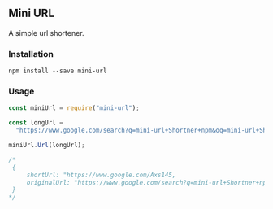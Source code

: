 ## Mini URL

A simple url shortener.

### Installation

`npm install --save mini-url`

### Usage

```js
const miniUrl = require("mini-url");

const longUrl =
  "https://www.google.com/search?q=mini-url+Shortner+npm&oq=mini-url+Shortner+npm&aqs=chrome..69i57.9701j0j9&sourceid=chrome&ie=UTF-8";

miniUrl.Url(longUrl);

/* 
 {
     shortUrl: "https://www.google.com/Axs145,
     originalUrl: "https://www.google.com/search?q=mini-url+Shortner+npm&oq=mini-url+Shortner+npm&aqs=chrome..69i57.9701j0j9&sourceid=chrome&ie=UTF-8"
 }
*/
```
